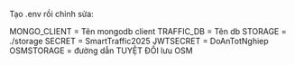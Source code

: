 Tạo .env rồi chỉnh sửa:

MONGO_CLIENT = Tên mongodb client
TRAFFIC_DB = Tên db
STORAGE = ./storage
SECRET = SmartTraffic2025
JWTSECRET = DoAnTotNghiep
OSMSTORAGE = đường dẫn TUYỆT ĐỐI lưu OSM